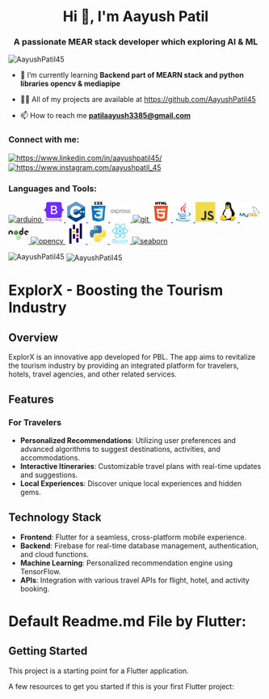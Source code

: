 <h1 align="center">Hi 👋, I'm Aayush Patil</h1>
<h3 align="center">A passionate MEAR stack developer which exploring AI & ML</h3>

<p align="left"> <img src="https://komarev.com/ghpvc/?username=AayushPatil45&label=Profile%20views&color=0e75b6&style=flat" alt="AayushPatil45" /> </p>

- 🌱 I’m currently learning **Backend part of MEARN stack and python libraries opencv & mediapipe**

- 👨‍💻 All of my projects are available at https://github.com/AayushPatil45

- 📫 How to reach me **patilaayush3385@gmail.com**

<h3 align="left">Connect with me:</h3>
<p align="left">
<a href="https://www.linkedin.com/in/aayushpatil45/" target="blank"><img align="center" src="https://raw.githubusercontent.com/rahuldkjain/github-profile-readme-generator/master/src/images/icons/Social/linked-in-alt.svg" alt="https://www.linkedin.com/in/aayushpatil45/" height="30" width="40" /></a>
<a href="https://www.instagram.com/aayushpatil_45/?hl=en" target="blank"><img align="center" src="https://raw.githubusercontent.com/rahuldkjain/github-profile-readme-generator/master/src/images/icons/Social/instagram.svg" alt="https://www.instagram.com/aayushpatil_45" height="30" width="40" /></a>
</p>

<h3 align="left">Languages and Tools:</h3>
<p align="left"> <a href="https://www.arduino.cc/" target="_blank" rel="noreferrer"> <img src="https://cdn.worldvectorlogo.com/logos/arduino-1.svg" alt="arduino" width="40" height="40"/> </a> <a href="https://getbootstrap.com" target="_blank" rel="noreferrer"> <img src="https://raw.githubusercontent.com/devicons/devicon/master/icons/bootstrap/bootstrap-plain-wordmark.svg" alt="bootstrap" width="40" height="40"/> </a> <a href="https://www.w3schools.com/cpp/" target="_blank" rel="noreferrer"> <img src="https://raw.githubusercontent.com/devicons/devicon/master/icons/cplusplus/cplusplus-original.svg" alt="cplusplus" width="40" height="40"/> </a> <a href="https://www.w3schools.com/css/" target="_blank" rel="noreferrer"> <img src="https://raw.githubusercontent.com/devicons/devicon/master/icons/css3/css3-original-wordmark.svg" alt="css3" width="40" height="40"/> </a> <a href="https://expressjs.com" target="_blank" rel="noreferrer"> <img src="https://raw.githubusercontent.com/devicons/devicon/master/icons/express/express-original-wordmark.svg" alt="express" width="40" height="40"/> </a> <a href="https://git-scm.com/" target="_blank" rel="noreferrer"> <img src="https://www.vectorlogo.zone/logos/git-scm/git-scm-icon.svg" alt="git" width="40" height="40"/> </a> <a href="https://www.w3.org/html/" target="_blank" rel="noreferrer"> <img src="https://raw.githubusercontent.com/devicons/devicon/master/icons/html5/html5-original-wordmark.svg" alt="html5" width="40" height="40"/> </a> <a href="https://www.java.com" target="_blank" rel="noreferrer"> <img src="https://raw.githubusercontent.com/devicons/devicon/master/icons/java/java-original.svg" alt="java" width="40" height="40"/> </a> <a href="https://developer.mozilla.org/en-US/docs/Web/JavaScript" target="_blank" rel="noreferrer"> <img src="https://raw.githubusercontent.com/devicons/devicon/master/icons/javascript/javascript-original.svg" alt="javascript" width="40" height="40"/> </a> <a href="https://www.linux.org/" target="_blank" rel="noreferrer"> <img src="https://raw.githubusercontent.com/devicons/devicon/master/icons/linux/linux-original.svg" alt="linux" width="40" height="40"/> </a> <a href="https://www.mysql.com/" target="_blank" rel="noreferrer"> <img src="https://raw.githubusercontent.com/devicons/devicon/master/icons/mysql/mysql-original-wordmark.svg" alt="mysql" width="40" height="40"/> </a> <a href="https://nodejs.org" target="_blank" rel="noreferrer"> <img src="https://raw.githubusercontent.com/devicons/devicon/master/icons/nodejs/nodejs-original-wordmark.svg" alt="nodejs" width="40" height="40"/> </a> <a href="https://opencv.org/" target="_blank" rel="noreferrer"> <img src="https://www.vectorlogo.zone/logos/opencv/opencv-icon.svg" alt="opencv" width="40" height="40"/> </a> <a href="https://pandas.pydata.org/" target="_blank" rel="noreferrer"> <img src="https://raw.githubusercontent.com/devicons/devicon/2ae2a900d2f041da66e950e4d48052658d850630/icons/pandas/pandas-original.svg" alt="pandas" width="40" height="40"/> </a> <a href="https://www.python.org" target="_blank" rel="noreferrer"> <img src="https://raw.githubusercontent.com/devicons/devicon/master/icons/python/python-original.svg" alt="python" width="40" height="40"/> </a> <a href="https://reactjs.org/" target="_blank" rel="noreferrer"> <img src="https://raw.githubusercontent.com/devicons/devicon/master/icons/react/react-original-wordmark.svg" alt="react" width="40" height="40"/> </a> <a href="https://seaborn.pydata.org/" target="_blank" rel="noreferrer"> <img src="https://seaborn.pydata.org/_images/logo-mark-lightbg.svg" alt="seaborn" width="40" height="40"/> </a> </p>

<p><img align="left" src="https://github-readme-stats.vercel.app/api/top-langs?username=AayushPatil45&show_icons=true&locale=en&layout=compact" alt="AayushPatil45" /></p>

<p>&nbsp;<img align="center" src="https://github-readme-stats.vercel.app/api?username=AayushPatil45&show_icons=true&locale=en" alt="AayushPatil45" /></p>



# ExplorX - Boosting the Tourism Industry

## Overview

ExplorX is an innovative app developed for PBL. The app aims to revitalize the tourism industry by providing an integrated platform for travelers, hotels, travel agencies, and other related services.

## Features

### For Travelers
- **Personalized Recommendations**: Utilizing user preferences and advanced algorithms to suggest destinations, activities, and accommodations.
- **Interactive Itineraries**: Customizable travel plans with real-time updates and suggestions.
- **Local Experiences**: Discover unique local experiences and hidden gems.

## Technology Stack

- **Frontend**: Flutter for a seamless, cross-platform mobile experience.
- **Backend**: Firebase for real-time database management, authentication, and cloud functions.
- **Machine Learning**: Personalized recommendation engine using TensorFlow.
- **APIs**: Integration with various travel APIs for flight, hotel, and activity booking.

# Default Readme.md File by Flutter:

## Getting Started

This project is a starting point for a Flutter application.

A few resources to get you started if this is your first Flutter project:
